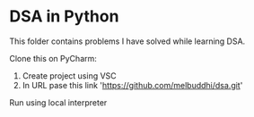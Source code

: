 # DSA in Python

This folder contains problems I have solved while learning DSA.

Clone this on PyCharm:

1. Create project using VSC
2. In URL pase this link 'https://github.com/melbuddhi/dsa.git'

Run using local interpreter